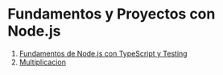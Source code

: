   # Fundamentos y Proyectos con Node.js

  1. [Fundamentos de Node.js con TypeScript y Testing](./01-node-ts-bases)
  2. [Multiplicacion](./02-multiplication)
  
